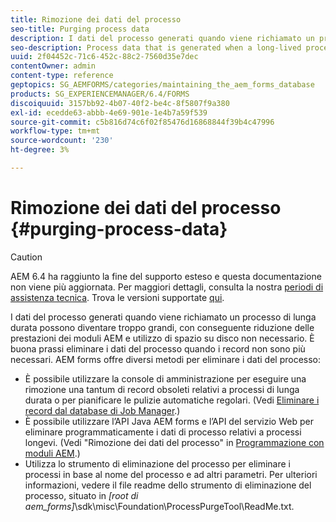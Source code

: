 ```yaml
---
title: Rimozione dei dati del processo
seo-title: Purging process data
description: I dati del processo generati quando viene richiamato un processo di lunga durata possono diventare troppo grandi, con conseguente riduzione delle prestazioni dei moduli AEM e utilizzo di spazio su disco non necessario. Scopri come eliminare i dati del processo.
seo-description: Process data that is generated when a long-lived process is invoked can become too large, resulting in lower AEM forms performance and the use of unnecessary disk space. See how you can purge process data.
uuid: 2f04452c-71c6-452c-88c2-7560d35e7dec
contentOwner: admin
content-type: reference
geptopics: SG_AEMFORMS/categories/maintaining_the_aem_forms_database
products: SG_EXPERIENCEMANAGER/6.4/FORMS
discoiquuid: 3157bb92-4b07-40f2-be4c-8f5807f9a380
exl-id: ecedde63-abbb-4e69-901e-1e4b7a59f539
source-git-commit: c5b816d74c6f02f85476d16868844f39b4c47996
workflow-type: tm+mt
source-wordcount: '230'
ht-degree: 3%

---
```


# Rimozione dei dati del processo {#purging-process-data}

>[!CAUTION]
>
>AEM 6.4 ha raggiunto la fine del supporto esteso e questa documentazione non viene più aggiornata. Per maggiori dettagli, consulta la nostra [periodi di assistenza tecnica](https://helpx.adobe.com/it/support/programs/eol-matrix.html). Trova le versioni supportate [qui](https://experienceleague.adobe.com/docs/).

I dati del processo generati quando viene richiamato un processo di lunga durata possono diventare troppo grandi, con conseguente riduzione delle prestazioni dei moduli AEM e utilizzo di spazio su disco non necessario. È buona prassi eliminare i dati del processo quando i record non sono più necessari. AEM forms offre diversi metodi per eliminare i dati del processo:

* È possibile utilizzare la console di amministrazione per eseguire una rimozione una tantum di record obsoleti relativi a processi di lunga durata o per pianificare le pulizie automatiche regolari. (Vedi [Eliminare i record dal database di Job Manager](/help/forms/using/admin-help/purge-records-job-manager-database.md#purge-records-from-the-job-manager-database).)
* È possibile utilizzare l’API Java AEM forms e l’API del servizio Web per eliminare programmaticamente i dati di processo relativi a processi longevi. (Vedi &quot;Rimozione dei dati del processo&quot; in [Programmazione con moduli AEM](https://www.adobe.com/go/learn_aemforms_programming_63).)
* Utilizza lo strumento di eliminazione del processo per eliminare i processi in base al nome del processo e ad altri parametri. Per ulteriori informazioni, vedere il file readme dello strumento di eliminazione del processo, situato in *[root di aem_forms]*\sdk\misc\Foundation\ProcessPurgeTool\ReadMe.txt.
